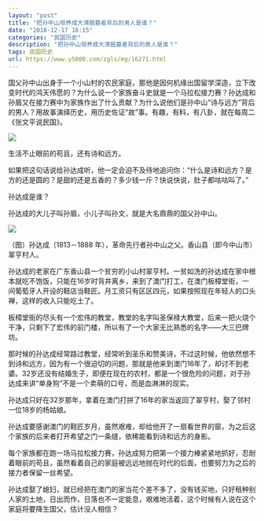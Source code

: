```yaml
---
layout: "post"
title: "把孙中山培养成大清掘墓者背后的男人是谁？"
date: "2018-12-17 16:15"
categories: "民国历史"
description: "把孙中山培养成大清掘墓者背后的男人是谁？"
tags: 民国历史
url: https://www.y5000.com/zgls/mg/16271.html
---
```






国父孙中山出身于一个小山村的农民家庭，那他是因何机缘出国留学深造，立下改变时代的鸿天伟愿的？为什么说一个家族奋斗史就是一个马拉松接力赛？孙达成和孙眉又在接力赛中为家族作出了什么贡献？为什么说他们是孙中山“诗与远方”背后的男人？用故事演绎历史，用历史佐证“故”事。有趣，有料，有八卦，就在每周二《张文平说民国》。

![](https://img.y5000.com/uploads/allimg/170308/1014013044-0.jpg)

生活不止眼前的苟且，还有诗和远方。

如果把这句话说给孙达成听，他一定会迫不及待地追问你：“什么是诗和远方？是方的还是圆的？是甜的还是五香的？多少钱一斤？快说快说，肚子都咕咕叫了。”

孙达成是谁？

孙达成的大儿子叫孙眉，小儿子叫孙文，就是大名鼎鼎的国父孙中山。

![](https://img.y5000.com/uploads/allimg/170308/1014015239-1.jpg)

（图）孙达成（1813－1888 年），革命先行者孙中山之父。香山县（即今中山市）翠亨村人。

孙达成的老家在广东香山县一个贫穷的小山村翠亨村。一贫如洗的孙达成在家中根本就吃不饱饭，只能在16岁时背井离乡，来到了澳门打工，在澳门板樟堂街，一间葡萄牙人开设的鞋店当鞋匠。月工资只有区区四元，如果按照现在年轻人的口头禅，这样的收入只能吃土了。

板樟堂街的尽头有一个宏伟的教堂，教堂的名字叫圣保禄大教堂，后来一把火烧个干净，只剩下了宏伟的前门楼，所以有了一个大家无比熟悉的名字——大三巴牌坊。

那时候的孙达成经常路过教堂，经常听到圣乐和赞美诗，不过这时候，他依然想不到诗和远方，因为有一个很迫切的问题，那就是他来到澳门16年了，却讨不到老婆。32岁还没有结婚生子，即便在现在的农村，都是一个很危险的问题，对于孙达成来讲“单身狗”不是一个卖萌的口号，而是血淋淋的现实。

孙达成只好在32岁那年，拿着在澳门打拼了16年的家当返回了翠亨村，娶了邻村一位18岁的杨姑娘。

孙达成要感谢澳门的鞋匠岁月，虽然艰难，却给他开了一扇看世界的窗，为之后这个家族的后来者打开希望之门一条缝，依稀能看到诗和远方的身影。

每个家族都在跑一场马拉松接力赛，孙达成努力把第一个接力棒紧紧地抓好，忍耐着眼前的苟且，虽然看着自己的家庭被远远地抛在时代的后面，也要努力为之后的接力者保留一丝希望。

孙达成娶了媳妇，就已经把在澳门的家当花个差不多了，没有钱买地，只好租种别人家的土地，日出而作，日落也不一定能息，艰难地活着，这个时候有人说在这个家庭将要降生国父，估计没人相信？
